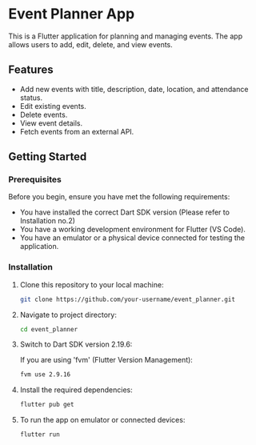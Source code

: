 # Event Planner App

This is a Flutter application for planning and managing events. The app allows users to add, edit, delete, and view events.

## Features

- Add new events with title, description, date, location, and attendance status.
- Edit existing events.
- Delete events.
- View event details.
- Fetch events from an external API.

## Getting Started

### Prerequisites

Before you begin, ensure you have met the following requirements:

- You have installed the correct Dart SDK version (Please refer to Installation no.2)
- You have a working development environment for Flutter (VS Code).
- You have an emulator or a physical device connected for testing the application.

### Installation

1. Clone this repository to your local machine:

   ```bash
   git clone https://github.com/your-username/event_planner.git

2. Navigate to project directory:

   ```bash
   cd event_planner

3. Switch to Dart SDK version 2.19.6:

   If you are using 'fvm' (Flutter Version Management):
   ```bash
   fvm use 2.9.16

4. Install the required dependencies:

   ```bash
   flutter pub get

5. To run the app on emulator or connected devices:

   ```bash
   flutter run
